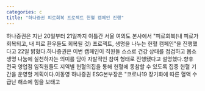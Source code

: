 ```yaml
---
categories: c
title: "하나증권 피로회복 프로젝트 헌혈 캠페인 진행"
---
```

하나증권은 지난 20일부터 21일까지 이틀간 서울 여의도 본사에서 "피로회복(내 피로가 회복되고, 내 피로 환우들도 회복될 것) 프로젝트, 생명을 나누는 헌혈 캠페인"을 진행했다고 22일 밝혔다.하나증권은 이번 캠페인이 직원들 스스로 건강 상태를 점검하고 몸소 생명 나눔에 실천하자는 의미를 담아 자발적인 참여 형태로 진행됐다고 설명했다.향후 전국 영업점 임직원들도 지역별 헌혈의집을 통해 헌혈에 동참할 수 있도록 집중 헌혈 기간을 운영할 계획이다.이동영 하나증권 ESG본부장은 "코로나19 장기화에 따른 혈액 수급난 해소에 힘을 보태고
